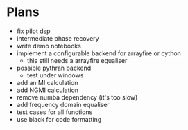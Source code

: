 # Plans 

- fix pilot dsp
- intermediate phase recovery
- write demo notebooks
- implement a configurable backend for arrayfire or cython
    - this still needs a arrayfire equaliser
- possible pythran backend
    - test under windows
- add an MI calculation
- add NGMI calculation
- remove numba dependency (it's too slow)
- add frequency domain equaliser
- test cases for all functions
- use black for code formatting

